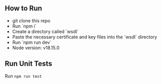 How to Run
----------
<ul>
<li>git clone this repo</li>
<li>Run `npm i`</li>
<li>Create a directory called `wsdl`</li>
<li>Paste the necessary certificate and key files into the `wsdl` directory</li>
<li>Run `npm run dev`</li>
<li>Node version: v18.15.0</li>
</ul>

Run Unit Tests
--------------
Run `npm run test`

